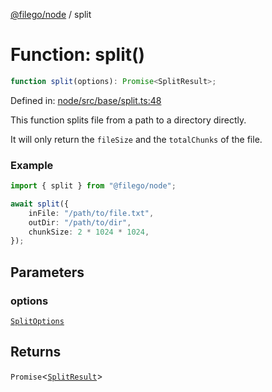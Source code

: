 [@filego/node](../README.md) / split

# Function: split()

```ts
function split(options): Promise<SplitResult>;
```

Defined in: [node/src/base/split.ts:48](https://github.com/alpheusday/filego.js/blob/1095b0b506cd20e40c6b51a386af0e8a45d893fb/packages/node/src/base/split.ts#L48)

This function splits file from a path to a directory directly.

It will only return the `fileSize` and the `totalChunks` of the file.

### Example

```ts
import { split } from "@filego/node";

await split({
    inFile: "/path/to/file.txt",
    outDir: "/path/to/dir",
    chunkSize: 2 * 1024 * 1024,
});
```

## Parameters

### options

[`SplitOptions`](../type-aliases/SplitOptions.md)

## Returns

`Promise`\<[`SplitResult`](../type-aliases/SplitResult.md)\>
